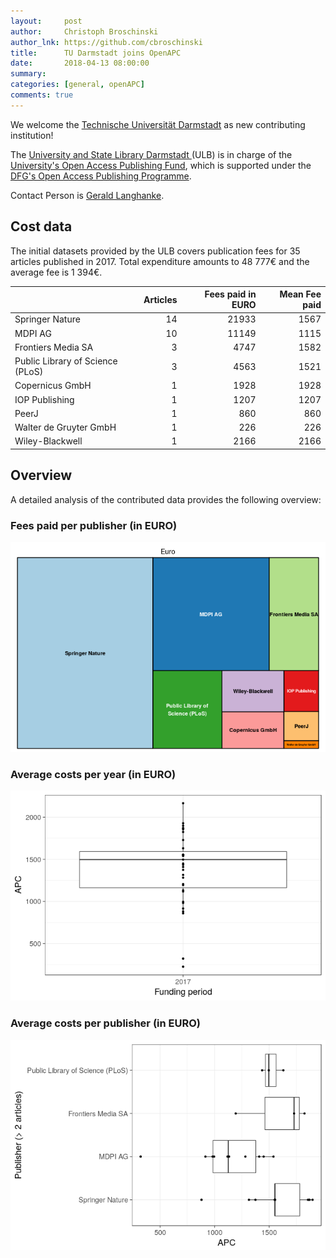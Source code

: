 ```yaml
---
layout:     post
author:     Christoph Broschinski
author_lnk: https://github.com/cbroschinski
title:      TU Darmstadt joins OpenAPC
date:       2018-04-13 08:00:00
summary:    
categories: [general, openAPC]
comments: true
---
```





We welcome the [Technische Universität Darmstadt](https://www.tu-darmstadt.de) as new contributing institution!

The [University and State Library Darmstadt ](https://www.ulb.tu-darmstadt.de/service/start/index.en.jsp) (ULB) is in charge of the [University's Open Access Publishing Fund](https://www.ulb.tu-darmstadt.de/service/elektronisches_publizieren/oa_publikationsfond/index.en.jsp), which is supported under the [DFG's Open Access Publishing Programme](http://www.dfg.de/en/research_funding/programmes/infrastructure/lis/funding_opportunities/open_access/).

Contact Person is [Gerald Langhanke](mailto:oa-fonds@ulb.tu-darmstadt.de).

## Cost data



The initial datasets provided by the ULB covers publication fees for 35 articles published in 2017. Total expenditure amounts to 48 777€ and the average fee is 1 394€.


|                                 | Articles| Fees paid in EURO| Mean Fee paid|
|:--------------------------------|--------:|-----------------:|-------------:|
|Springer Nature                  |       14|             21933|          1567|
|MDPI AG                          |       10|             11149|          1115|
|Frontiers Media SA               |        3|              4747|          1582|
|Public Library of Science (PLoS) |        3|              4563|          1521|
|Copernicus GmbH                  |        1|              1928|          1928|
|IOP Publishing                   |        1|              1207|          1207|
|PeerJ                            |        1|               860|           860|
|Walter de Gruyter GmbH           |        1|               226|           226|
|Wiley-Blackwell                  |        1|              2166|          2166|

## Overview

A detailed analysis of the contributed data provides the following overview:

### Fees paid per publisher (in EURO)

![plot of chunk tree_darmstadt_2018_04_13_full](/figure/tree_darmstadt_2018_04_13_full-1.png)

###  Average costs per year (in EURO)

![plot of chunk box_darmstadt_2018_04_13_year_full](/figure/box_darmstadt_2018_04_13_year_full-1.png)

###  Average costs per publisher (in EURO)

![plot of chunk box_darmstadt_2018_04_13_publisher_full](/figure/box_darmstadt_2018_04_13_publisher_full-1.png)
